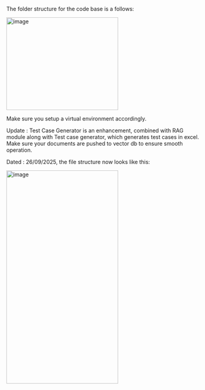 The folder structure for the code base is a follows:

<img width="292" height="242" alt="image" src="https://github.com/user-attachments/assets/4ea7ee3f-6098-4371-aa89-40b10ddc519f" />

Make sure you setup a virtual environment accordingly.

Update : Test Case Generator is an enhancement, combined with RAG module along with Test case generator, which generates test cases in excel. Make sure your documents are pushed to vector db to ensure smooth operation.

Dated : 26/09/2025, the file structure now looks like this:

<img width="292" height="557" alt="image" src="https://github.com/user-attachments/assets/5318d2fb-2cf5-4ed3-a179-4f2753d47e6f" />
